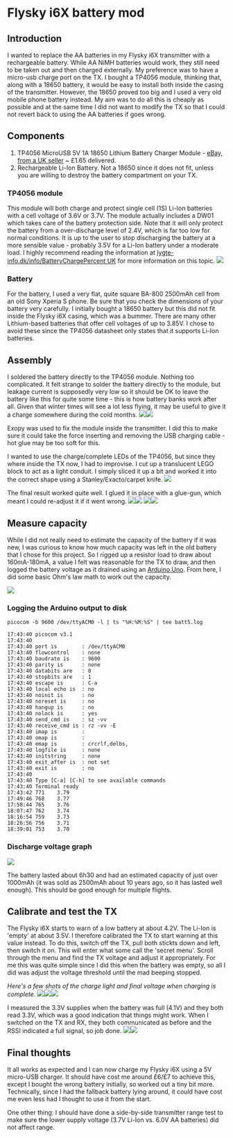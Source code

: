 # Flysky i6X battery mod


## Introduction
I wanted to replace the AA batteries in my Flysky i6X transmitter with a rechargeable battery. While AA NiMH batteries would work, they still need to be taken out and then charged externally. My preference was to have a micro-usb charge port on the TX. I bought a TP4056 module, thinking that, along with a 18650 battery, it would be easy to install both inside the casing of the transmitter. However, the 18650 proved too big and I used a very old mobile phone battery instead. My aim was to do all this is cheaply as possible and at the same time I did not want to modify the TX so that I could not revert back to using the AA batteries if goes wrong.

## Components
1. TP4056 MicroUSB 5V 1A 18650 Lithium Battery Charger Module - [eBay, from a UK seller](https://www.ebay.co.uk/itm/TP4056-MicroUSB-5V-1A-18650-Lithium-Battery-Charger-Module/324115147653?ssPageName=STRK%3AMEBIDX%3AIT&_trksid=p2057872.m2749.l2649) ~ £1.65 delivered.
2. Rechargeable Li-Ion Battery. Not a 18650 since it does not fit, unless you are willing to destroy the battery compartment on your TX.


### TP4056 module
This module will both charge and protect single cell (1S) Li-Ion batteries with a cell voltage of 3.6V or 3.7V. The module actually includes a DW01 which takes care of the battery protection side. Note that it will only protect the battery from a over-discharge level of 2.4V, which is far too low for normal conditions. It is up to the user to stop discharging the battery at a more sensible value - probably 3.5V for a Li-Ion  battery under a moderate load. I highly recommend reading the information at [lygte-info.dk/info/BatteryChargePercent UK](https://lygte-info.dk/info/BatteryChargePercent%20UK.html) for more information on this topic.
![](./README_files/pasted_image008.jpg)


### Battery
For the battery, I used a very flat, quite square BA-800 2500mAh cell from an old Sony Xperia S phone. Be sure that you check the dimensions of your battery very carefully. I initially bought a 18650 battery but this did not fit inside the Flysky i6X casing, which was a bummer. There are many other Lithium-based batteries that offer cell voltages of up to 3.85V. I chose to avoid these since the TP4056 datasheet only states that it supports Li-Ion batteries.


## Assembly
I soldered the battery directly to the TP4056 module. Nothing too complicated. It felt strange to solder the battery directly to the module, but leakage current is supposedly very low so it should be OK to leave the battery like this for quite some time - this is how battery banks work after all. Given that winter times will see a lot less flying, it may be useful to give it a charge somewhere during the cold months.
![](./README_files/pasted_image001.jpg)![](./README_files/pasted_image002.jpg)

Exopy was used to fix the module inside the transmitter. I did this to make sure it could take the force inserting and removing the USB charging cable - hot glue may be too soft for this.

I wanted to use the charge/complete LEDs of the TP4056, but since they where inside the TX now, I had to improvise. I cut up a translucent LEGO block to act as a light conduit. I simply sliced it up a bit and worked it into the correct shape using a Stanley/Exacto/carpet knife. 
![](./README_files/pasted_image007.jpg)

The final result worked quite well. I glued it in place with a glue-gun, which meant I could re-adjust it if it went wrong.
![](./README_files/pasted_image006.jpg)![](./README_files/pasted_image005.jpg)
![](./README_files/pasted_image009.jpg)![](./README_files/pasted_image010.jpg)


## Measure capacity
While I did not really need to estimate the capacity of the battery if it was new, I was curious to know how much capacity was left in the old battery that I chose for this project. So I rigged up a resistor load to draw about 160mA-180mA, a value I felt was reasonable for the TX to draw, and then logged the battery voltage as it drained using an [Arduino Uno](./battmonitor.ino).  From here, I did some basic Ohm's law math to work out the capacity.

![](./README_files/pasted_image004.jpg)

### Logging the Arduino output to disk
	picocom -b 9600 /dev/ttyACM0 -l | ts "%H:%M:%S" | tee batt5.log

	17:43:40 picocom v3.1
	17:43:40 
	17:43:40 port is        : /dev/ttyACM0
	17:43:40 flowcontrol    : none
	17:43:40 baudrate is    : 9600
	17:43:40 parity is      : none
	17:43:40 databits are   : 8
	17:43:40 stopbits are   : 1
	17:43:40 escape is      : C-a
	17:43:40 local echo is  : no
	17:43:40 noinit is      : no
	17:43:40 noreset is     : no
	17:43:40 hangup is      : no
	17:43:40 nolock is      : yes
	17:43:40 send_cmd is    : sz -vv
	17:43:40 receive_cmd is : rz -vv -E
	17:43:40 imap is        : 
	17:43:40 omap is        : 
	17:43:40 emap is        : crcrlf,delbs,
	17:43:40 logfile is     : none
	17:43:40 initstring     : none
	17:43:40 exit_after is  : not set
	17:43:40 exit is        : no
	17:43:40 
	17:43:40 Type [C-a] [C-h] to see available commands
	17:43:40 Terminal ready
	17:43:42 771	3.79
	17:49:46 768	3.77
	17:58:44 765	3.76
	18:07:47 762	3.74
	18:16:54 759	3.73
	18:26:56 756	3.71
	18:39:01 753	3.70


### Discharge voltage graph
![](./README_files/pasted_image.jpg)

The battery lasted about 6h30 and had an estimated capacity of just over 1000mAh (it was sold as 2500mAh about 10 years ago, so it has lasted well enough). This should be good enough for multiple flights.

## Calibrate and test the TX
The Flysky i6X starts to warn of a low battery at about 4.2V. The Li-Ion is 'empty' at about 3.5V. I therefore calibrated the TX to start warning at this value instead. To do this, switch off the TX, pull both stickts down and left, then switch it on. This will enter what some call the 'secret menu'. Scroll through the menu and find the TX voltage and adjust it appropriately. For me this was quite simple since I did this when the battery was empty, so all I did was adjust the voltage threshold until the mad beeping stopped.

*Here's a few shots of the charge light and final voltage when charging is complete.*
![](./README_files/pasted_image012.jpg)![](./README_files/pasted_image014.jpg)![](./README_files/pasted_image013.jpg)

I measured the 3.3V supplies when the battery was full (4.1V) and they both read 3.3V, which was a good indication that things might work. When I switched on the TX and RX, they both communicated as before and the RSSI indicated a full signal, so job done.
![](./README_files/pasted_image015.jpg)![](./README_files/pasted_image016.jpg)

## Final thoughts
It all works as expected and I can now charge my Flysky i6X using a 5V micro-USB charger. It should have cost me around £6/£7 to achieve this, except I bought the wrong battery initially, so worked out a tiny bit more. Technically, since I had the fallback battery lying around, it could have cost me even less had I thought to use it from the start.

One other thing: I should have done a side-by-side transmitter range test to make sure the lower supply voltage (3.7V Li-Ion vs. 6.0V AA batteries) did not affect range.

